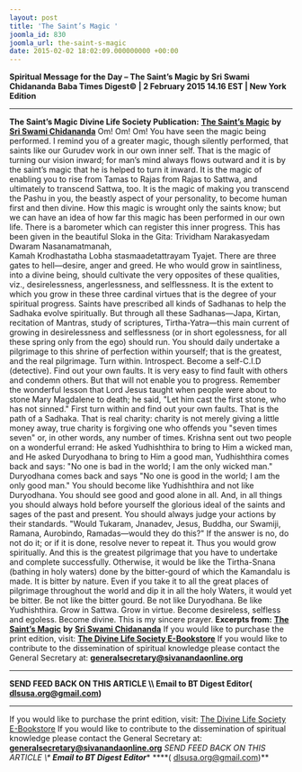```yaml
---
layout: post
title: 'The Saint’s Magic '
joomla_id: 830
joomla_url: the-saint-s-magic
date: 2015-02-02 18:02:09.000000000 +00:00
---
```

**Spiritual Message for the Day – The Saint’s Magic by Sri Swami Chidananda**
**Baba Times Digest© | 2 February 2015 14.16 EST | New York Edition**
* * *  
**The Saint’s Magic**
**Divine Life Society Publication:** [**The Saint’s Magic**](http://www.dlshq.org/discourse/sep2000.htm) **by** [**Sri Swami Chidananda**](http://www.dlshq.org/saints/chida.htm)
Om! Om! Om!
You have seen the magic being performed. I remind you of a greater magic, though silently performed, that saints like our Gurudev work in our own inner self. That is the magic of turning our vision inward; for man’s mind always flows outward and it is by the saint’s magic that he is helped to turn it inward. It is the magic of enabling you to rise from Tamas to Rajas from Rajas to Sattwa, and ultimately to transcend Sattwa, too. It is the magic of making you transcend the Pashu in you, the beastly aspect of your personality, to become human first and then divine.
How this magic is wrought only the saints know; but we can have an idea of how far this magic has been performed in our own life. There is a barometer which can register this inner progress. This has been given in the beautiful Sloka in the Gita:
Trividham Narakasyedam Dwaram Nasanamatmanah,  
 Kamah Krodhastatha Lobha stasmaadetattrayam Tyajet.
There are three gates to hell—desire, anger and greed. He who would grow in saintliness, into a divine being, should cultivate the very opposites of these qualities, viz., desirelessness, angerlessness, and selflessness. It is the extent to which you grow in these three cardinal virtues that is the degree of your spiritual progress.
Saints have prescribed all kinds of Sadhanas to help the Sadhaka evolve spiritually. But through all these Sadhanas—Japa, Kirtan, recitation of Mantras, study of scriptures, Tirtha-Yatra—this main current of growing in desirelessness and selflessness (or in short egolessness, for all these spring only from the ego) should run. You should daily undertake a pilgrimage to this shrine of perfection within yourself; that is the greatest, and the real pilgrimage.
Turn within. Introspect. Become a self-C.I.D (detective). Find out your own faults. It is very easy to find fault with others and condemn others. But that will not enable you to progress. Remember the wonderful lesson that Lord Jesus taught when people were about to stone Mary Magdalene to death; he said, "Let him cast the first stone, who has not sinned." First turn within and find out your own faults. That is the path of a Sadhaka. That is real charity: charity is not merely giving a little money away, true charity is forgiving one who offends you "seven times seven" or, in other words, any number of times.
Krishna sent out two people on a wonderful errand: He asked Yudhishthira to bring to Him a wicked man, and He asked Duryodhana to bring to Him a good man, Yudhishthira comes back and says: "No one is bad in the world; I am the only wicked man." Duryodhana comes back and says "No one is good in the world; I am the only good man." You should become like Yudhishthira and not like Duryodhana. You should see good and good alone in all.
And, in all things you should always hold before yourself the glorious ideal of the saints and sages of the past and present. You should always judge your actions by their standards. "Would Tukaram, Jnanadev, Jesus, Buddha, our Swamiji, Ramana, Aurobindo, Ramadas—would they do this?" If the answer is no, do not do it; or if it is done, resolve never to repeat it. Thus you would grow spiritually. And this is the greatest pilgrimage that you have to undertake and complete successfully.
Otherwise, it would be like the Tirtha-Snana (bathing in holy waters) done by the bitter-gourd of which the Kamandalu is made. It is bitter by nature. Even if you take it to all the great places of pilgrimage throughout the world and dip it in all the holy Waters, it would yet be bitter. Be not like the bitter gourd. Be not like Duryodhana. Be like Yudhishthira. Grow in Sattwa. Grow in virtue. Become desireless, selfless and egoless. Become divine. This is my sincere prayer.
**Excerpts from:** [**The Saint’s Magic**](http://www.dlshq.org/discourse/sep2000.htm) **by** [**Sri Swami Chidananda**](http://www.dlshq.org/saints/chida.htm)
If you would like to purchase the print edition, visit: **[The Divine Life Society E-Bookstore](http://www.dlshq.org/download/download.htm)**
If you would like to contribute to the dissemination of spiritual knowledge please contact the General Secretary at: [](mailto:%20%3Cscript%20type=%27text/javascript%27%3E%20%3C%21--%20var%20prefix%20=%20%27ma%27%20+%20%27il%27%20+%20%27to%27;%20var%20path%20=%20%27hr%27%20+%20%27ef%27%20+%20%27=%27;%20var%20addy57016%20=%20%27generalsecretary%27%20+%20%27@%27;%20addy57016%20=%20addy57016%20+%20%27sivanandaonline%27%20+%20%27.%27%20+%20%27org%27;%20document.write%28%27%3Ca%20%27%20+%20path%20+%20%27%5C%27%27%20+%20prefix%20+%20%27:%27%20+%20addy57016%20+%20%27%5C%27%3E%27%29;%20document.write%28addy57016%29;%20document.write%28%27%3C%5C/a%3E%27%29;%20//--%3E%5Cn%20%3C/script%3E%3Cscript%20type=%27text/javascript%27%3E%20%3C%21--%20document.write%28%27%3Cspan%20style=%5C%27display:%20none;%5C%27%3E%27%29;%20//--%3E%20%3C/script%3EThis%20email%20address%20is%20being%20protected%20from%20spambots.%20You%20need%20JavaScript%20enabled%20to%20view%20it.%20%3Cscript%20type=%27text/javascript%27%3E%20%3C%21--%20document.write%28%27%3C/%27%29;%20document.write%28%27span%3E%27%29;%20//--%3E%20%3C/script%3E?subject=Contribution%20to%20Dissemination%20of%20Spiritual%20Knowledge) **generalsecretary@sivanandaonline.org**
****
**SEND FEED BACK ON THIS ARTICLE \\\ Email to BT Digest Editor[](mailto:%20%3Cscript%20type=%27text/javascript%27%3E%20%3C%21--%20var%20prefix%20=%20%27ma%27%20+%20%27il%27%20+%20%27to%27;%20var%20path%20=%20%27hr%27%20+%20%27ef%27%20+%20%27=%27;%20var%20addy72654%20=%20%27dlsusa.org%27%20+%20%27@%27;%20addy72654%20=%20addy72654%20+%20%27gmail%27%20+%20%27.%27%20+%20%27com%27;%20document.write%28%27%3Ca%20%27%20+%20path%20+%20%27%5C%27%27%20+%20prefix%20+%20%27:%27%20+%20addy72654%20+%20%27%5C%27%3E%27%29;%20document.write%28addy72654%29;%20document.write%28%27%3C%5C/a%3E%27%29;%20//--%3E%5Cn%20%3C/script%3E%3Cscript%20type=%27text/javascript%27%3E%20%3C%21--%20document.write%28%27%3Cspan%20style=%5C%27display:%20none;%5C%27%3E%27%29;%20//--%3E%20%3C/script%3EThis%20email%20address%20is%20being%20protected%20from%20spambots.%20You%20need%20JavaScript%20enabled%20to%20view%20it.%20%3Cscript%20type=%27text/javascript%27%3E%20%3C%21--%20document.write%28%27%3C/%27%29;%20document.write%28%27span%3E%27%29;%20//--%3E%20%3C/script%3E?subject=DLS%20Posts)( [dlsusa.org@gmail.com](mailto:dlsusa.org@gmail.com))**
* * *
  
If you would like to purchase the print edition, visit: [The Divine Life Society E-Bookstore](http://www.dlshq.org/download/download.htm)
If you would like to contribute to the dissemination of spiritual knowledge please contact the General Secretary at: **[generalsecretary@sivanandaonline.org](mailto:generalsecretary@sivanandaonline.org)**
**SEND FEED BACK ON THIS ARTICLE \\\**  **Email to BT Digest Editor**** [](mailto:%20%3Cscript%20type=%27text/javascript%27%3E%20%3C%21--%20var%20prefix%20=%20%27ma%27%20+%20%27il%27%20+%20%27to%27;%20var%20path%20=%20%27hr%27%20+%20%27ef%27%20+%20%27=%27;%20var%20addy72654%20=%20%27dlsusa.org%27%20+%20%27@%27;%20addy72654%20=%20addy72654%20+%20%27gmail%27%20+%20%27.%27%20+%20%27com%27;%20document.write%28%27%3Ca%20%27%20+%20path%20+%20%27%5C%27%27%20+%20prefix%20+%20%27:%27%20+%20addy72654%20+%20%27%5C%27%3E%27%29;%20document.write%28addy72654%29;%20document.write%28%27%3C%5C/a%3E%27%29;%20//--%3E%5Cn%20%3C/script%3E%3Cscript%20type=%27text/javascript%27%3E%20%3C%21--%20document.write%28%27%3Cspan%20style=%5C%27display:%20none;%5C%27%3E%27%29;%20//--%3E%20%3C/script%3EThis%20email%20address%20is%20being%20protected%20from%20spambots.%20You%20need%20JavaScript%20enabled%20to%20view%20it.%20%3Cscript%20type=%27text/javascript%27%3E%20%3C%21--%20document.write%28%27%3C/%27%29;%20document.write%28%27span%3E%27%29;%20//--%3E%20%3C/script%3E?subject=DLS%20Posts)****( [dlsusa.org@gmail.com](mailto:dlsusa.org@gmail.com))**  
